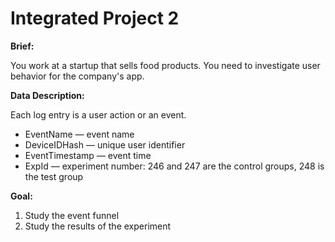 # Integrated Project 2

**Brief:**

You work at a startup that sells food products. You need to investigate user behavior for the company's app.

**Data Description:**

Each log entry is a user action or an event.
- EventName — event name
- DeviceIDHash — unique user identifier
- EventTimestamp — event time
- ExpId — experiment number: 246 and 247 are the control groups, 248 is the test group

**Goal:**

1. Study the event funnel
2. Study the results of the experiment

